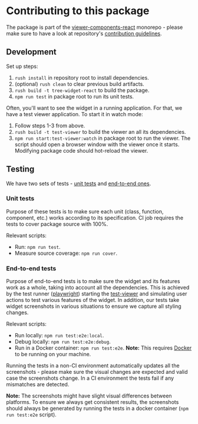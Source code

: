 # Contributing to this package

The package is part of the [viewer-components-react](https://github.com/iTwin/viewer-components-react) monorepo - please make sure to have a look at repository's [contribution guidelines](../../../CONTRIBUTING.md).

## Development

Set up steps:

1. `rush install` in repository root to install dependencies.
2. (optional) `rush clean` to clear previous build artifacts.
3. `rush build -t tree-widget-react` to build the package.
4. `npm run test` in package root to run its unit tests.

Often, you'll want to see the widget in a running application. For that, we have a test viewer application. To start it in watch mode:

1. Follow steps 1-3 from above.
2. `rush build -t test-viewer` to build the viewer an all its dependencies.
3. `npm run start:test-viewer:watch` in package root to run the viewer. The script should open a browser window with the viewer once it starts. Modifying package code should hot-reload the viewer.

## Testing

We have two sets of tests - [unit tests](#unit-tests) and [end-to-end ones](#end-to-end-tests).

### Unit tests

Purpose of these tests is to make sure each unit (class, function, component, etc.) works according to its specification. CI job requires the tests to cover package source with 100%.

Relevant scripts:

- Run: `npm run test`.
- Measure source coverage: `npm run cover`.

### End-to-end tests

Purpose of end-to-end tests is to make sure the widget and its features work as a whole, taking into account all the dependencies. This is achieved by the test runner ([playwright](https://playwright.dev/)) starting the [test-viewer](../../../apps/test-viewer/README.md) and simulating user actions to test various features of the widget. In addition, our tests take widget screenshots in various situations to ensure we capture all styling changes.

Relevant scripts:

- Run locally: `npm run test:e2e:local`.
- Debug locally: `npm run test:e2e:debug`.
- Run in a Docker container: `npm run test:e2e`. **Note:** This requires [Docker](https://www.docker.com/) to be running on your machine.

Running the tests in a non-CI environment automatically updates all the screenshots - please make sure the visual changes are expected and valid case the screenshots change. In a CI environment the tests fail if any mismatches are detected.

**Note:** The screenshots might have slight visual differences between platforms. To ensure we always get consistent results, the screenshots should always be generated by running the tests in a docker container (`npm run test:e2e` script).
